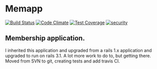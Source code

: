 # Memapp
[![Build Status](https://travis-ci.org/petercunning/memapp.svg?branch=rails4)](https://travis-ci.org/petercunning/memapp)
[![Code Climate](https://codeclimate.com/github/petercunning/memapp/badges/gpa.svg)](https://codeclimate.com/github/petercunning/memapp)
[![Test Coverage](https://codeclimate.com/github/petercunning/memapp/badges/coverage.svg)](https://codeclimate.com/github/petercunning/memapp)
[![security](https://hakiri.io/github/petercunning/memapp/rails4.svg)](https://hakiri.io/github/petercunning/memapp/rails4)

## Membership application.
I inherited this application and upgraded from a rails 1.x application and upgraded to run on rails 3.1.
A lot more work to do to, but getting there.
Moved from SVN to git, creating tests and add travis CI.

